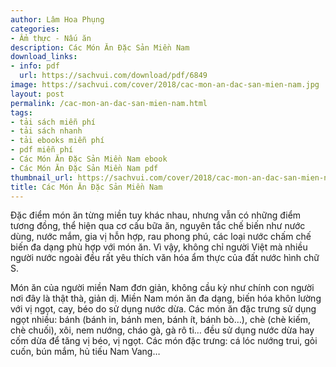 ```yaml
---
author: Lâm Hoa Phụng
categories:
- Ẩm thực - Nấu ăn
description: Các Món Ăn Đặc Sản Miền Nam
download_links:
- info: pdf
  url: https://sachvui.com/download/pdf/6849
image: https://sachvui.com/cover/2018/cac-mon-an-dac-san-mien-nam.jpg
layout: post
permalink: /cac-mon-an-dac-san-mien-nam.html
tags:
- tải sách miễn phí
- tải sách nhanh
- tải ebooks miễn phí
- pdf miễn phí
- Các Món Ăn Đặc Sản Miền Nam ebook
- Các Món Ăn Đặc Sản Miền Nam pdf
thumbnail_url: https://sachvui.com/cover/2018/cac-mon-an-dac-san-mien-nam.jpg
title: Các Món Ăn Đặc Sản Miền Nam
---
```


 <div class="item-desc text-justify"> <p>Đặc điểm món ăn từng miền tuy khác nhau, nhưng vẫn có những điểm tương đồng, thể hiện qua cơ cấu bữa ăn, nguyên tắc chế biến như nước dùng, nước mắm, gia vị hỗn hợp, rau phong phú, các loại nước chấm chế biến đa dạng phù hợp với món ăn. Vì vậy, không chỉ người Việt mà nhiều người nước ngoài đều rất yêu thích văn hóa ẩm thực của đất nước hình chữ S.</p><p>Món ăn của người miền Nam đơn giản, không cầu kỳ như chính con người nơi đây là thật thà, giản dị. Miền Nam món ăn đa dạng, biến hóa khôn lường với vị ngọt, cay, béo do sử dụng nước dừa. Các món ăn đặc trưng sử dụng ngọt nhiều: bánh (bánh in, bánh men, bánh ít, bánh bò…), chè (chè kiếm, chè chuối), xôi, nem nướng, cháo gà, gà rô ti… đều sử dụng nước dừa hay cốm dừa để tăng vị béo, vị ngọt. Các món đặc trưng: cá lóc nướng trui, gỏi cuốn, bún mắm, hủ tiếu Nam Vang…</p> </div>